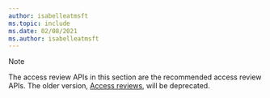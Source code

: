 ```yaml
---
author: isabelleatmsft
ms.topic: include
ms.date: 02/08/2021
ms.author: isabelleatmsft
---
```


<!-- markdownlint-disable MD041-->

>[!NOTE]
>The access review APIs in this section are the recommended access review APIs. The older version, [Access reviews](https://docs.microsoft.com/en-us/graph/api/resources/accessreviews-root?view=graph-rest-beta), will be deprecated.
